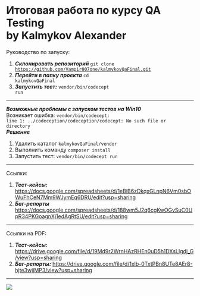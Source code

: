 # Итоговая работа по курсу QA Testing <br> by Kalmykov Alexander
Руководство по запуску:
1. ***Склонировать репозиторий*** <code>git clone https://github.com/Vampir007one/kalmykovQaFinal.git</code>
2. ***Перейти в папку проекта*** <code>cd kalmykovQaFinal</code>
3. ***Запустить тест:*** <code>vendor/bin/codecept run</code>
---
***Возможные проблемы с запуском тестов на Win10***
<br>
Возникает ошибка: <code>vendor/bin/codecept: line 1: ../codeception/codeception/codecept: No such file or directory</code>
<br>
***Решение***
1. Удалить каталог <code>kalmykovQaFinal/vendor</code>
2. Выполнить команду <code>composer install</code>
3. Запустить тест: <code>vendor/bin/codecept run</code>
---
Ссылки:
1. ***Тест-кейсы:*** https://docs.google.com/spreadsheets/d/1eBiB6zDkqxGLnpN6Vm0sbOWuFhCeN7Mm9WJymEq6DRU/edit?usp=sharing
2. ***Баг-репорты*** https://docs.google.com/spreadsheets/d/188wm5J2q6cgKwOGvSuC0UpR34PKGoagnXj1edAgRtSU/edit?usp=sharing
---
Ссылки на PDF:
1. ***Тест-кейсы:*** https://drive.google.com/file/d/19Md9r2WrnHAzRHEn0uD5h1DXsLIgdj_G/view?usp=sharing
2. ***Баг-репорты:*** https://drive.google.com/file/d/1xlb-0TxtPBn8UTe8AEr8-hjte3wjjMP3/view?usp=sharing
---
<a href="https://asciinema.org/a/uq2zSrCwmAfEfxBkDj2FFHslZ" target="_blank"><img src="https://asciinema.org/a/uq2zSrCwmAfEfxBkDj2FFHslZ.svg" /></a>
